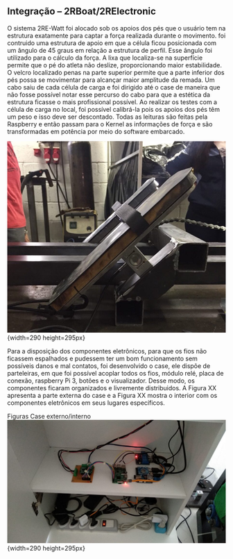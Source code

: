## Integração – 2RBoat/2RElectronic


O sistema 2RE-Watt foi alocado sob os apoios dos pés que o usuário tem na estrutura exatamente para captar a força realizada durante o movimento. foi contruido uma estrutura de apoio em que a célula ficou posicionada com um ângulo de 45 graus em relação a estrutura de perfil. Esse ângulo foi utilizado para o cálculo da força. A lixa 
que localiza-se na superfície permite que o pé do atleta não deslize, proporcionando maior estabilidade. O velcro localizado penas na parte superior permite que a parte inferior dos pés possa se movimentar para alcançar maior amplitude da remada.
Um cabo saiu de cada célula de carga e foi dirigido até o case de maneira que não fosse possível notar esse percurso do cabo para que a estética da estrutura ficasse o mais profissional possível. Ao realizar os testes com a célula de carga no local, foi possível calibrá-la pois os apoios dos pés têm um peso e isso deve ser descontado. Todas as leituras são feitas pela Raspberry e então passam para o Kernel as informações de força e são transformadas em potência por meio do software embarcado.

![Integração da célula de carga na estrutura](imagens/carga_10.jpeg){width=290 height=295px}


Para a disposição dos componentes eletrônicos, para que os fios não ficassem espalhados e pudessem ter um bom funcionamento sem possíveis danos e mal contatos, foi desenvolvido o case, ele dispõe de parteleiras, em que foi possível acoplar todos os fios, módulo relé, placa de conexão, raspberry Pi 3, botões e o visualizador. Desse modo, os componentes ficaram organizados e livremente distribuidos. A Figura XX apresenta  a parte externa do case e a Figura XX mostra o interior com os componentes eletrônicos em seus lugares específicos.

Figuras Case externo/interno
![Integração da célula de carga na estrutura](imagens/int_2re_2en.jpeg){width=290 height=295px}
